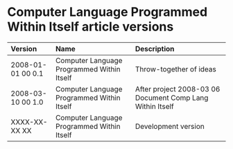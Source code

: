 ﻿Computer Language Programmed Within Itself article versions
==========================================================

|Version|Name|Description|
| :- | :- | :- |
|2008-01-01 00  0.1|Computer Language Programmed Within Itself|Throw-together of ideas|
|2008-03-10 00  1.0|Computer Language Programmed Within Itself|After project   2008-03 06  Document Comp Lang Within Itself|
|XXXX-XX-XX XX|Computer Language Programmed Within Itself|Development version|

